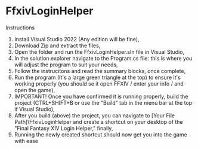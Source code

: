 # FfxivLoginHelper

Instructions

1. Install Visual Studio 2022 (Any edition will be fine),
2. Download Zip and extract the files,
3. Open the folder and run the FfxivLoginHelper.sln file in Visual Studio,
4. In the solution explorer navigate to the Program.cs file: this is where you will adjust the program to suit your needs,
5. Follow the instrucitons and read the summary blocks, once complete,
6. Run the program (It's a large green triangle at the top) to ensure it's working properly (you should se it open FFXIV / enter your info / and open the game),
7. IMPORTANT! Once you have confirmed it is running properly, build the project (CTRL+SHIFT+B or use the "Build" tab in the menu bar at the top if Visual Studio),
8. After you build (above) the project, you can navigate to [Your File Path]\FfxivLoginHelper and create a shortcut on your desktop
of the "Final Fantasy XIV Login Helper," finally,
9. Running the newly created shortcut should now get you into the game with ease
